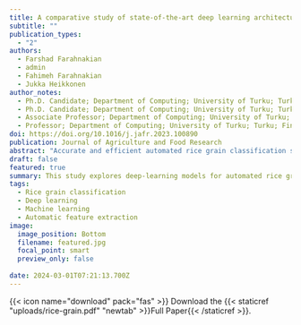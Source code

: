 ```yaml
---
title: A comparative study of state-of-the-art deep learning architectures for rice grain classification
subtitle: ""
publication_types:
  - "2"
authors:
  - Farshad Farahnakian
  - admin
  - Fahimeh Farahnakian 
  - Jukka Heikkonen 
author_notes:
  - Ph.D. Candidate; Department of Computing; University of Turku; Turku; Finland
  - Ph.D. Candidate; Department of Computing; University of Turku; Turku; Finland
  - Associate Professor; Department of Computing; University of Turku; Turku; Finland
  - Professor; Department of Computing; University of Turku; Turku; Finland
doi: https://doi.org/10.1016/j.jafr.2023.100890
publication: Journal of Agriculture and Food Research
abstract: "Accurate and efficient automated rice grain classification systems are vital for rice producers, distributors, and traders, offering improved quality control, cost optimization, and supply chain management. They also hold the potential to aid in the development of rice varieties that are more resistant to disease, pests, and environmental stress. While most existing studies in the rice classification domain rely on traditional machine-learning techniques that necessitate feature extraction engineering processes, our research explores the effectiveness of novel deep-learning models for this task. We evaluated the performance of various contemporary deep-learning models, including Residual Network (ResNet), Visual Geometry Group (VGG) network, EfficientNet, and MobileNet. These models were tested on a dataset comprising 75,000 images, classified into five different rice categories. We assessed each model using established evaluation metrics such as accuracy, F1 score, precision, recall, and per-class accuracy. Our findings showed that the EfficientNet-based model delivered the highest accuracy (99.67%), while the MobileNet-based model excelled in the speed of classification (2556 s). We concluded that, compared to traditional machine learning methods, the models employed in our study are highly scalable and capable of managing large volumes of complex data with millions of features and samples."
draft: false
featured: true
summary: This study explores deep-learning models for automated rice grain classification, which is essential for quality control, cost optimization, and supply chain efficiency. Testing models like ResNet, VGG, EfficientNet, and MobileNet on a dataset of 75,000 images across five rice categories, results showed that EfficientNet achieved the highest accuracy (99.67%), while MobileNet excelled in speed. The study concludes that deep-learning models offer scalable, efficient handling of large, complex data, outperforming traditional machine-learning methods.
tags:
  - Rice grain classification
  - Deep learning
  - Machine learning
  - Automatic feature extraction
image:
  image_position: Bottom
  filename: featured.jpg
  focal_point: smart
  preview_only: false
  
date: 2024-03-01T07:21:13.700Z
---
```

<!--StartFragment-->

{{< icon name="download" pack="fas" >}} Download the {{< staticref "uploads/rice-grain.pdf" "newtab" >}}Full Paper{{< /staticref >}}.

<!--EndFragment-->